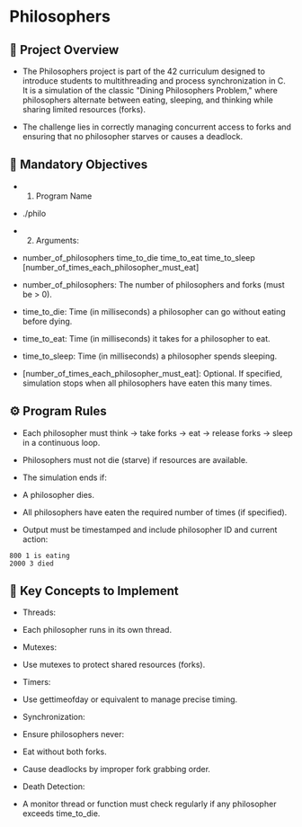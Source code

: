 # Philosophers

## 📖 Project Overview

- The Philosophers project is part of the 42 curriculum designed to introduce students to multithreading and process synchronization in C. It is a simulation of the classic "Dining Philosophers Problem," where philosophers alternate between eating, sleeping, and thinking while sharing limited resources (forks).

- The challenge lies in correctly managing concurrent access to forks and ensuring that no philosopher starves or causes a deadlock.

## 📝 Mandatory Objectives

- 1. Program Name

- ./philo

- 2. Arguments:

- number_of_philosophers time_to_die time_to_eat time_to_sleep [number_of_times_each_philosopher_must_eat]

- number_of_philosophers: The number of philosophers and forks (must be > 0).

- time_to_die: Time (in milliseconds) a philosopher can go without eating before dying.

- time_to_eat: Time (in milliseconds) it takes for a philosopher to eat.

- time_to_sleep: Time (in milliseconds) a philosopher spends sleeping.

- [number_of_times_each_philosopher_must_eat]: Optional. If specified, simulation stops when all philosophers have eaten this many times.

## ⚙️ Program Rules

- Each philosopher must think → take forks → eat → release forks → sleep in a continuous loop.

- Philosophers must not die (starve) if resources are available.

- The simulation ends if:

- A philosopher dies.

- All philosophers have eaten the required number of times (if specified).

- Output must be timestamped and include philosopher ID and current action:
```
800 1 is eating
2000 3 died
```

## 🔑 Key Concepts to Implement

- Threads:

- Each philosopher runs in its own thread.

- Mutexes:

- Use mutexes to protect shared resources (forks).

- Timers:

- Use gettimeofday or equivalent to manage precise timing.

- Synchronization:

- Ensure philosophers never:

- Eat without both forks.

- Cause deadlocks by improper fork grabbing order.

- Death Detection:

- A monitor thread or function must check regularly if any philosopher exceeds time_to_die.
